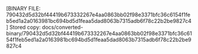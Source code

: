 [BINARY FILE: 790432d5d32bf44419b673332267e4aa0863bb02f98e3371bfc36c6154f1feb5ed1a2a0163981bc694bd5d1feaa5dad8063b7315adb6f78c22b2be9827c4]
Stored copy: docs/converted-binary/790432d5d32bf44419b673332267e4aa0863bb02f98e3371bfc36c6154f1feb5ed1a2a0163981bc694bd5d1feaa5dad8063b7315adb6f78c22b2be9827c4
